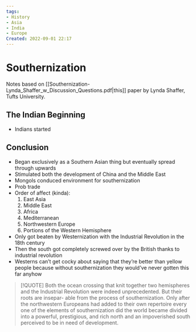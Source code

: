 ```yaml
---
tags:
- History
- Asia 
- India
- Europe
Created: 2022-09-01 22:17 
---
```

# Southernization 
Notes based on [[Southernization-Lynda_Shaffer_w_Discussion_Questions.pdf|this]] paper by Lynda Shaffer, Tufts University. 

## The Indian Beginning 
- Indians started 

## Conclusion 
- Began exclusively as a Southern Asian thing but eventually spread through upwards 
- Stimulated both the development of China and the Middle East 
- Mongols conduced environment for southernization 
- Prob trade 
- Order of affect (kinda): 
	1. East Asia 
	2. Middle East 
	3. Africa 
	4. Mediterranean 
	5. Northwestern Europe 
	6. Portions of the Western Hemisphere 
- Only got beaten by Westernization with the Industrial Revolution in the 18th century 
- Then the south got completely screwed over by the British thanks to industrial revolution 
- Westerns can’t get cocky about saying that they’re better than yellow people because without southernization they would’ve never gotten this far anyhow 
>[!QUOTE] Both the ocean crossing that knit together two hemispheres and the Industrial Revolution were indeed unprecedented. But their roots are insepar- able from the process of southernization. Only after the northwestern Europeans had added to their own repertoire every one of the elements of southernization did the world became divided into a powerful, prestigious, and rich north and an impoverished south perceived to be in need of development.

